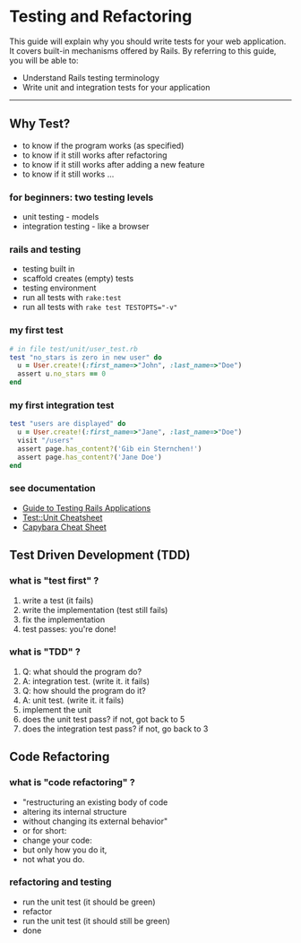 Testing and Refactoring
=======================

This guide will explain why you should write tests
for your web application. It covers built-in mechanisms offered by Rails.
By referring to this guide, you will be able to:

* Understand Rails testing terminology
* Write unit and integration tests for your application

---------------------------------------------------------------------------

Why Test?
----------

* to know if the program works (as specified)
* to know if it still works after refactoring
* to know if it still works after adding a new feature
* to know if it still works ...


### for beginners: two testing levels

* unit testing - models
* integration testing - like a browser


### rails and testing

* testing built in
* scaffold creates (empty) tests
* testing environment
* run all tests with `rake:test`
* run all tests with `rake test TESTOPTS="-v"`



### my first test

``` ruby
# in file test/unit/user_test.rb
test "no_stars is zero in new user" do
  u = User.create!(:first_name=>"John", :last_name=>"Doe")
  assert u.no_stars == 0
end
```


### my first integration test

``` ruby
test "users are displayed" do
  u = User.create!(:first_name=>"Jane", :last_name=>"Doe")
  visit "/users"
  assert page.has_content?('Gib ein Sternchen!')
  assert page.has_content?('Jane Doe')
end
```


### see documentation

* [Guide to Testing Rails Applications](http://guides.rubyonrails.org/testing.html)
* [Test::Unit Cheatsheet](http://topfunky.com/clients/rails/ruby_and_rails_assertions.pdf)
* [Capybara Cheat Sheet](https://gist.github.com/3942267)


Test Driven Development (TDD)
-------------------------------

### what is "test first" ?

1. write a test (it fails)
2. write the implementation (test still fails)
3. fix the implementation 
4. test passes: you're done!


### what is "TDD" ?

1. Q: what should the program do? 
2. A: integration test. (write it. it fails)
3. Q: how should the program do it?
4. A: unit test. (write it. it fails)
5. implement the unit 
6. does the unit test pass? if not, got back to 5
7. does the integration test pass? if not, go back to 3


Code Refactoring
------------------


### what is "code refactoring" ?

* "restructuring an existing body of code
* altering its internal structure
* without changing its external behavior"
* or for short:
* change your code:
* but only how you do it,
* not what you do.


### refactoring and testing


* run the unit test (it should be green)
* refactor
* run the unit test (it should still be green)
* done


